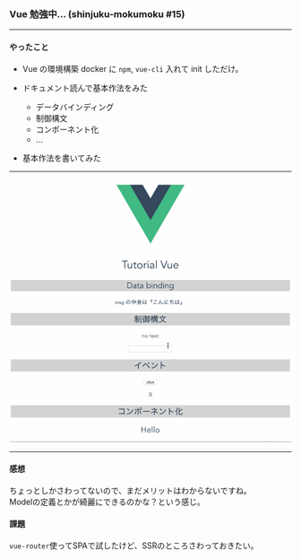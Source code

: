 ### Vue 勉強中... (shinjuku-mokumoku #15)

---

#### やったこと

- Vue の環境構築
docker に `npm`, `vue-cli` 入れて init しただけ。
    
- ドキュメント読んで基本作法をみた
  - データバインディング
  - 制御構文
  - コンポーネント化
  - ...

- 基本作法を書いてみた

---

<img src="assets/shinjuku-mokumoku/15_vue_test.gif" width="540px">

---

#### 感想

ちょっとしかさわってないので、まだメリットはわからないですね。  
Modelの定義とかが綺麗にできるのかな？という感じ。

#### 課題

`vue-router`使ってSPAで試したけど、SSRのところさわっておきたい。
